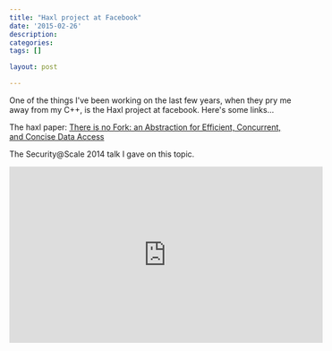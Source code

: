 ```yaml
---
title: "Haxl project at Facebook"
date: '2015-02-26'
description:
categories:
tags: []

layout: post

---
```


One of the things I've been working on the last few years, when they pry me away from my C++, is the Haxl project at facebook. Here's some links...

The haxl paper: [There is no Fork: an Abstraction for Efficient,
Concurrent, and Concise Data Access](http://dl.acm.org/citation.cfm?id=2628144)

The Security@Scale 2014 talk I gave on this topic. 

<iframe width="560" height="315" src="https://www.youtube.com/embed/UMbc6iyH-xQ" frameborder="0" allowfullscreen></iframe>
